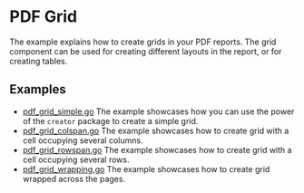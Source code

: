 # PDF Grid

The example explains how to create grids in your PDF reports. The grid component can be used for creating different layouts in the report, or for creating tables.

## Examples

- [pdf_grid_simple.go](pdf_grid_simple.go) The example showcases how you can use the power of the `creator` package to create a simple grid.  
- [pdf_grid_colspan.go](pdf_grid_colspan.go) The example showcases how to create grid with a cell occupying several columns.
- [pdf_grid_rowspan.go](pdf_grid_rowspan.go) The example showcases how to create grid with a cell occupying several rows.
- [pdf_grid_wrapping.go](pdf_grid_wrapping.go) The example showcases how to create grid wrapped across the pages.